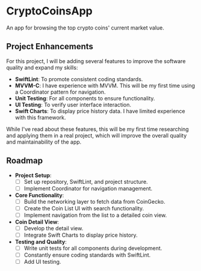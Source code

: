 # CryptoCoinsApp
An app for browsing the top crypto coins' current market value. 

## Project Enhancements
For this project, I will be adding several features to improve the software quality and expand my skills:
- **SwiftLint**: To promote consistent coding standards.
- **MVVM-C**: I have experience with MVVM. This will be my first time using a Coordinator pattern for navigation.
- **Unit Testing**: For all components to ensure functionality.
- **UI Testing**: To verify user interface interaction.
- **Swift Charts**: To display price history data. I have limited experience with this framework.

While I've read about these features, this will be my first time researching and applying them in a real project, which will improve the overall quality and maintainability of the app.


## Roadmap
- **Project Setup**: 
  - [ ] Set up repository, SwiftLint, and project structure.
  - [ ] Implement Coordinator for navigation management.
  
- **Core Functionality**:
  - [ ] Build the networking layer to fetch data from CoinGecko.
  - [ ] Create the Coin List UI with search functionality.
  - [ ] Implement navigation from the list to a detailed coin view.
  
- **Coin Detail View**:
  - [ ] Develop the detail view.
  - [ ] Integrate Swift Charts to display price history.

- **Testing and Quality**:
  - [ ] Write unit tests for all components during development.
  - [ ] Constantly ensure coding standards with SwiftLint. 
  - [ ] Add UI testing.
